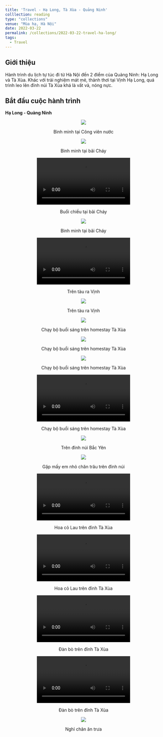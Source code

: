 ```yaml
---
title: 'Travel - Hạ Long, Tà Xùa - Quảng Ninh'
colllection: reading
type: "collections"
venue: "Mùa hạ, Hà Nội"
date: 2022-03-22
permalink: /collections/2022-03-22-travel-ha-long/
tags:
  - Travel
---
```


<head>
    <style type="text/css">
        figure{text-align: center;}
        math{text-align: center;}
    </style>
</head>


## Giới thiệu

Hành trình du lịch tự túc đi từ Hà Nội đến 2 điểm của Quảng Ninh: Hạ Long và Tà Xùa. Khác với trải nghiệm mát mẻ, thảnh thơi tại Vịnh Hạ Long, quá trình leo lên đỉnh núi Tà Xùa khá là vất vả, nóng nực.

## Bắt đầu cuộc hành trình

**Hạ Long - Quảng Ninh**

<p style="text-align:center;">
  <img src='/images/mylife/travel-ha-long-2022/IMG_1168.PNG'>
  <p style="text-align:center;"><b></b>Bình minh tại Công viên nước</p>
</p>

<p style="text-align:center;">
  <img src='/images/mylife/travel-ha-long-2022/IMG_1173.PNG'>
  <p style="text-align:center;"><b></b>Bình minh tại bãi Cháy</p>
</p>

<p style="text-align:center;">
<video controls>
    <source src='/images/mylife/travel-ha-long-2022/video_1159.mp4' type='video/mp4'>
</video>
<p style="text-align:center;"><b></b>Buổi chiều tại bãi Cháy</p>
</p>

<p style="text-align:center;">
  <img src='/images/mylife/travel-ha-long-2022/IMG_1140.PNG'>
  <p style="text-align:center;"><b></b>Bình minh tại bãi Cháy</p>
</p>

<p style="text-align:center;">
<video controls>
    <source src='/images/mylife/travel-ha-long-2022/video_1141.mp4' type='video/mp4'>
</video>
<p style="text-align:center;"><b></b>Trên tàu ra Vịnh</p>
</p>

<p style="text-align:center;">
  <img src='/images/mylife/travel-ha-long-2022/IMG_1148.PNG'>
  <p style="text-align:center;"><b></b>Trên tàu ra Vịnh</p>
</p>

<p style="text-align:center;">
  <img src='/images/mylife/travel-ha-long-2022/IMG_2092.PNG'>
  <p style="text-align:center;"><b></b>Chạy bộ buổi sáng trên homestay Tà Xùa</p>
</p>

<p style="text-align:center;">
  <img src='/images/mylife/travel-ha-long-2022/IMG_2084.PNG'>
  <p style="text-align:center;"><b></b>Chạy bộ buổi sáng trên homestay Tà Xùa</p>
</p>

<p style="text-align:center;">
  <img src='/images/mylife/travel-ha-long-2022/IMG_2085.PNG'>
  <p style="text-align:center;"><b></b>Chạy bộ buổi sáng trên homestay Tà Xùa</p>
</p>

<p style="text-align:center;">
<video controls>
    <source src='/images/mylife/travel-ha-long-2022/video_2091.mp4' type='video/mp4'>
</video>
<p style="text-align:center;"><b></b>Chạy bộ buổi sáng trên homestay Tà Xùa</p>
</p>

<p style="text-align:center;">
  <img src='/images/mylife/travel-ha-long-2022/IMG_2212.PNG'>
  <p style="text-align:center;"><b></b>Trên đỉnh núi Bắc Yên</p>
</p>

<p style="text-align:center;">
  <img src='/images/mylife/travel-ha-long-2022/IMG_2110.PNG'>
  <p style="text-align:center;"><b></b>Gặp mấy em nhỏ chăn trâu trên đỉnh núi</p>
</p>

<p style="text-align:center;">
<video controls>
    <source src='/images/mylife/travel-ha-long-2022/video_1454.mp4' type='video/mp4'>
</video>
<p style="text-align:center;"><b></b>Hoa cỏ Lau trên đỉnh Tà Xùa</p>
</p>

<p style="text-align:center;">
<video controls>
    <source src='/images/mylife/travel-ha-long-2022/video_1461.mp4' type='video/mp4'>
</video>
<p style="text-align:center;"><b></b>Hoa cỏ Lau trên đỉnh Tà Xùa</p>
</p>

<p style="text-align:center;">
<video controls>
    <source src='/images/mylife/travel-ha-long-2022/video_2197.mp4' type='video/mp4'>
</video>
<p style="text-align:center;"><b></b>Đàn bò trên đỉnh Tà Xùa</p>
</p>

<p style="text-align:center;">
<video controls>
    <source src='/images/mylife/travel-ha-long-2022/video_2231.mp4' type='video/mp4'>
</video>
<p style="text-align:center;"><b></b>Đàn bò trên đỉnh Tà Xùa</p>
</p>

<p style="text-align:center;">
  <img src='/images/mylife/travel-ha-long-2022/IMG_2261.PNG'>
  <p style="text-align:center;"><b></b>Nghỉ chân ăn trưa</p>
</p>